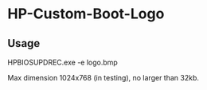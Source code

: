 # HP-Custom-Boot-Logo
 
## Usage

HPBIOSUPDREC.exe -e logo.bmp

Max dimension 1024x768 (in testing), no larger than 32kb.
